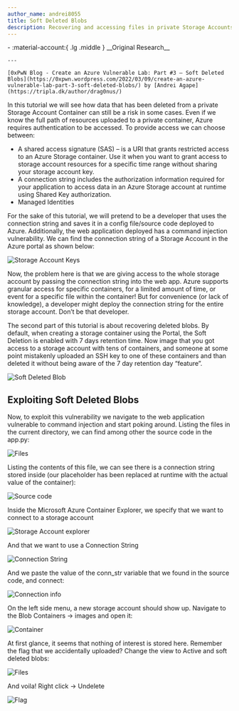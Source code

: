 ```yaml
---
author_name: andrei8055
title: Soft Deleted Blobs
description: Recovering and accessing files in private Storage Accounts that have been deleted.
---
```


<div class="grid cards" markdown>
-   :material-account:{ .lg .middle } __Original Research__

    ---

    [0xPwN Blog - Create an Azure Vulnerable Lab: Part #3 – Soft Deleted Blobs](https://0xpwn.wordpress.com/2022/03/09/create-an-azure-vulnerable-lab-part-3-soft-deleted-blobs/) by [Andrei Agape](https://tripla.dk/author/drag0nus/)
</div>

In this tutorial we will see how data that has been deleted from a private Storage Account Container can still be a risk in some cases. Even if we know the full path of resources uploaded to a private container, Azure requires authentication to be accessed. To provide access we can choose between:

- A shared access signature (SAS) – is a URI that grants restricted access to an Azure Storage container. Use it when you want to grant access to storage account resources for a specific time range without sharing your storage account key.
- A connection string includes the authorization information required for your application to access data in an Azure Storage account at runtime using Shared Key authorization.
- Managed Identities

For the sake of this tutorial, we will pretend to be a developer that uses the connection string and saves it in a config file/source code deployed to Azure. Additionally, the web application deployed has a command injection vulnerability. 
We can find the connection string of a Storage Account in the Azure portal as shown below:

![Storage Account Keys](https://0xpwn.files.wordpress.com/2022/03/image-4.png?w=1024)

Now, the problem here is that we are giving access to the whole storage account by passing the connection string into the web app. Azure supports granular access for specific containers, for a limited amount of time, or event for a specific file within the container! But for convenience (or lack of knowledge), a developer might deploy the connection string for the entire storage account. Don’t be that developer.

The second part of this tutorial is about recovering deleted blobs. By default, when creating a storage container using the Portal, the Soft Deletion is enabled with 7 days retention time. Now image that you got access to a storage account with tens of containers, and someone at some point mistakenly uploaded an SSH key to one of these containers and than deleted it without being aware of the 7 day retention day “feature”. 

![Soft Deleted Blob](https://0xpwn.files.wordpress.com/2022/03/image-5.png)

## Exploiting Soft Deleted Blobs
Now, to exploit this vulnerability we navigate to the web application vulnerable to command injection and start poking around. Listing the files in the current directory, we can find among other the source code in the app.py:

![Files](https://0xpwn.files.wordpress.com/2022/03/image-6.png)

Listing the contents of this file, we can see there is a connection string stored inside (our placeholder has been replaced at runtime with the actual value of the container):

![Source code](https://0xpwn.files.wordpress.com/2022/03/image-7.png)

Inside the Microsoft Azure Container Explorer, we specify that we want to connect to a storage account

![Storage Account explorer](https://0xpwn.files.wordpress.com/2022/03/image-8.png)

And that we want to use a Connection String

![Connection String](https://0xpwn.files.wordpress.com/2022/03/image-9.png)

And we paste the value of the conn_str variable that we found in the source code, and connect:

![Connection info](https://0xpwn.files.wordpress.com/2022/03/image-10.png)

On the left side menu, a new storage account should show up. Navigate to the Blob Containers -> images and open it:

![Container](https://0xpwn.files.wordpress.com/2022/03/image-11.png)

At first glance, it seems that nothing of interest is stored here. Remember the flag that we accidentally uploaded? Change the view to Active and soft deleted blobs:

![Files](https://0xpwn.files.wordpress.com/2022/03/image-12.png)

And voila! Right click -> Undelete

![Flag](https://0xpwn.files.wordpress.com/2022/03/image-13.png)
